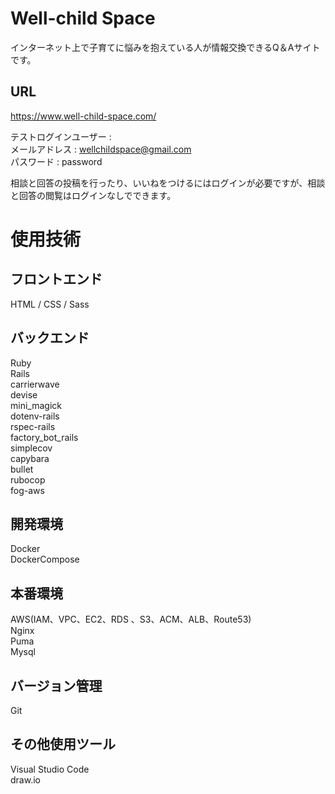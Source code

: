 # Well-child Space
インターネット上で子育てに悩みを抱えている人が情報交換できるQ＆Aサイトです。

## URL
https://www.well-child-space.com/

テストログインユーザー :  
メールアドレス : wellchildspace@gmail.com  
パスワード : password

相談と回答の投稿を行ったり、いいねをつけるにはログインが必要ですが、相談と回答の閲覧はログインなしでできます。  

# 使用技術
## フロントエンド  
HTML / CSS / Sass

## バックエンド  
Ruby  
Rails   
carrierwave  
devise  
mini_magick  
dotenv-rails  
rspec-rails  
factory_bot_rails  
simplecov  
capybara  
bullet  
rubocop  
fog-aws  

## 開発環境  
Docker  
DockerCompose  

## 本番環境  
AWS(IAM、VPC、EC2、RDS 、S3、ACM、ALB、Route53)  
Nginx  
Puma  
Mysql   

## バージョン管理  
Git   

## その他使用ツール  
Visual Studio Code  
draw.io
